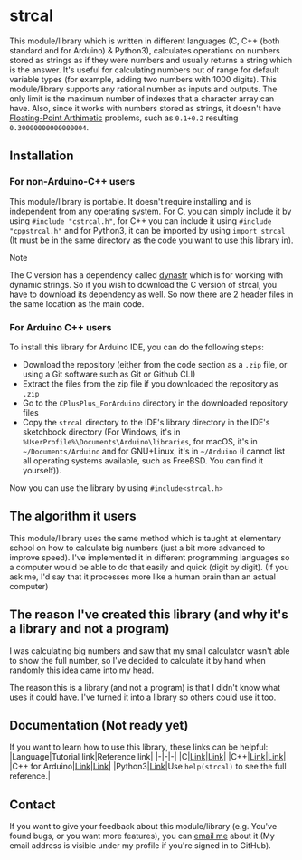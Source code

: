 # strcal
This module/library which is written in different languages (C, C++ (both standard and for Arduino) & Python3), calculates operations on numbers stored as strings as if they were numbers and usually returns a string which is the answer. It's useful for calculating numbers out of range for default variable types (for example, adding two numbers with 1000 digits). This module/library supports any rational number as inputs and outputs. The only limit is the maximum number of indexes that a character array can have. Also, since it works with numbers stored as strings, it doesn't have [Floating-Point Arthimetic](https://en.wikipedia.org/wiki/Floating-point_arithmetic) problems, such as `0.1+0.2` resulting `0.30000000000000004`.

## Installation
### For non-Arduino-C++ users
This module/library is portable. It doesn't require installing and is independent from any operating system. For C, you can simply include it by using `#include "cstrcal.h"`, for C++ you can include it using `#include "cppstrcal.h"` and for Python3, it can be imported by using `import strcal` (It must be in the same directory as the code you want to use this library in).
>[!NOTE]
>The C version has a dependency called [dynastr](https://github.com/Amirreza-Ipchi-Haq/dynastr) which is for working with dynamic strings. So if you wish to download the C version of strcal, you have to download its dependency as well. So now there are 2 header files in the same location as the main code.
### For Arduino C++ users
To install this library for Arduino IDE, you can do the following steps:
* Download the repository (either from the code section as a `.zip` file, or using a Git software such as Git or Github CLI)
* Extract the files from the zip file if you downloaded the repository as `.zip`
* Go to the `CPlusPlus_ForArduino` directory in the downloaded repository files
* Copy the `strcal` directory to the IDE's library directory in the IDE's sketchbook directory (For Windows, it's in `%UserProfile%\Documents\Arduino\libraries`, for macOS, it's in `~/Documents/Arduino` and for GNU+Linux, it's in `~/Arduino` (I cannot list all operating systems available, such as FreeBSD. You can find it yourself)).

Now you can use the library by using `#include<strcal.h>`
## The algorithm it users
This module/library uses the same method which is taught at elementary school on how to calculate big numbers (just a bit more advanced to improve speed). I've implemented it in different programming languages so a computer would be able to do that easily and quick (digit by digit). (If you ask me, I'd say that it processes more like a human brain than an actual computer)
## The reason I've created this library (and why it's a library and not a program)
I was calculating big numbers and saw that my small calculator wasn't able to show the full number, so I've decided to calculate it by hand when randomly this idea came into my head.

The reason this is a library (and not a program) is that I didn't know what uses it could have. I've turned it into a library so others could use it too.
## Documentation (Not ready yet)
If you want to learn how to use this library, these links can be helpful:
|Language|Tutorial link|Reference link|
|-|-|-|
|C|[Link](https://github.com/Amirreza-Ipchi-Haq/strcal/blob/main/Documentation/C/Tutorial.md)|[Link](https://github.com/Amirreza-Ipchi-Haq/strcal/blob/main/Documentation/C/Reference.md)|
|C++|[Link](https://github.com/Amirreza-Ipchi-Haq/strcal/blob/main/Documentation/CPlusPlus/Tutorial.md)|[Link](https://github.com/Amirreza-Ipchi-Haq/strcal/blob/main/Documentation/CPlusPlus/Reference.md)|
|C++ for Arduino|[Link](https://github.com/Amirreza-Ipchi-Haq/strcal/blob/main/Documentation/CPlusPlus_ForArduino/Tutorial.md)|[Link](https://github.com/Amirreza-Ipchi-Haq/strcal/blob/main/Documentation/CPlusPlus_ForArduino/Reference.md)|
|Python3|[Link](https://github.com/Amirreza-Ipchi-Haq/strcal/blob/main/Documentation/Python3/Tutorial.md)|Use `help(strcal)` to see the full reference.|

## Contact
If you want to give your feedback about this module/library (e.g. You've found bugs, or you want more features), you can [email me](mailto:ipchia3@gmail.com) about it (My email address is visible under my profile if you're signed in to GitHub).
